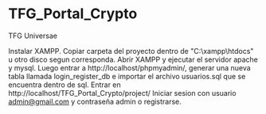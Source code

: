 # TFG_Portal_Crypto
TFG Universae

Instalar XAMPP.
Copiar carpeta del proyecto dentro de "C:\xampp\htdocs\"  u otro disco segun corresponda.
Abrir XAMPP y ejecutar el servidor apache y mysql.
Luego entrar a http://localhost/phpmyadmin/, generar una nueva tabla llamada login_register_db e importar el archivo usuarios.sql que se encuentra dentro de sql.
Entrar en http://localhost/TFG_Portal_Crypto/project/
Iniciar sesion con usuario admin@gmail.com y contraseña admin o registrarse.
